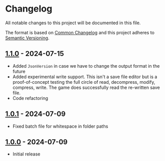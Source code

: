 # Changelog

All notable changes to this project will be documented in this file.

The format is based on [Common Changelog](https://common-changelog.org/) and this project adheres to [Semantic Versioning](https://semver.org/spec/v2.0.0.html).

## [1.1.0] - 2024-07-15

- Added `JsonVersion` in case we have to change the output format in the future
- Added experimental write support. This isn't a save file editor but is a proof-of-concept testing the full circle of read, decompress, modify, compress, write. The game does successfully read the re-written save file.
- Code refactoring

## [1.0.1] - 2024-07-09

- Fixed batch file for whitespace in folder paths

## [1.0.0] - 2024-07-09

- Initial release

[1.1.0]: https://github.com/Nexus-Mods/StarfieldSaveTool/releases/tag/v1.1.0
[1.0.1]: https://github.com/Nexus-Mods/StarfieldSaveTool/releases/tag/v1.0.1
[1.0.0]: https://github.com/Nexus-Mods/StarfieldSaveTool/releases/tag/v1.0.0